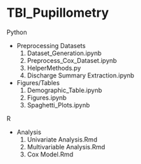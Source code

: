 # TBI_Pupillometry

Python 
- Preprocessing Datasets
  1. Dataset_Generation.ipynb
  2. Preprocess_Cox_Dataset.ipynb
  3. HelperMethods.py
  4. Discharge Summary Extraction.ipynb
- Figures/Tables
  1. Demographic_Table.ipynb
  2. Figures.ipynb
  3. Spaghetti_Plots.ipynb
 
R
- Analysis
  1. Univariate Analysis.Rmd
  2. Multivariable Analysis.Rmd
  3. Cox Model.Rmd
